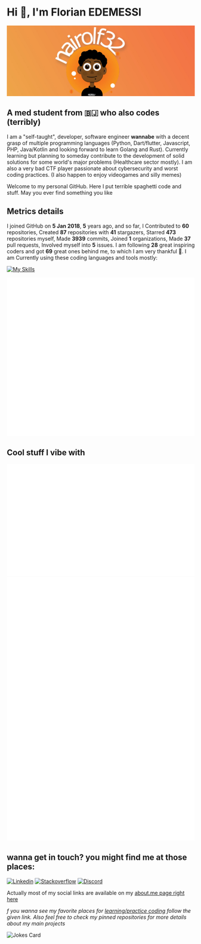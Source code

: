 # Hi 👾, I'm Florian EDEMESSI

<img src="/images/banner.jpg" alt="florian edemessi nairolf32 banner">

## A med student from :benin: who also codes (terribly)

I am a "self-taught", developer, software engineer **wannabe** with a decent grasp of multiple programming languages (Python, Dart/flutter, Javascript, PHP, Java/Kotlin and looking forward to learn Golang and Rust). Currently learning but planning to someday contribute to the development of solid solutions for some world's major problems (Healthcare sector mostly). I am also a very bad CTF player passionate about cybersecurity and worst coding practices. 
(I also happen to enjoy videogames and silly memes)

Welcome to my personal GitHub. Here I put terrible spaghetti code and stuff. May you ever find something you like 

## Metrics details

I joined GitHub on **5 Jan 2018**, **5** years ago, and so far, I Contributed to **60** repositories, Created **87** repositories with **41** stargazers, Starred **473** repositories myself, Made **3939** commits, Joined **1** organizations, Made **37** pull requests, Involved myself into **5** issues. I am following **28** great inspiring coders and got **69** great ones behind me, to which I am very thankful 💛.
I am Currently using these coding languages and tools mostly:

[![My Skills](https://skillicons.dev/icons?i=linux,bash,c,js,python,php,java,kotlin,flutter,golang)](https://skillicons.dev)

<img src="https://github.com/nair0lf32/nair0lf32/blob/main/.cache/nairolf-metrics.svg">

## Cool stuff I vibe with

<img src="https://github.com/nair0lf32/nair0lf32/blob/main/.cache/nairolf-music.svg">

<img src="https://github.com/nair0lf32/nair0lf32/blob/main/.cache/nairolf-anilist.svg">

## wanna get in touch? you might find me at those places:  

[![Linkedin](https://skillicons.dev/icons?i=linkedin)](https://www.linkedin.com/in/florian-edemessi/)
[![Stackoverflow](https://skillicons.dev/icons?i=stackoverflow)](https://stackoverflow.com/users/14132197/florian-edemessi)
[![Discord](https://skillicons.dev/icons?i=discord)](https://discordapp.com/users/334413999024242690)

Actually most of my social links are available on my [about.me page right here](https://about.me/florian_edemessi)

*f you wanna see my favorite places for [learning/practice coding](https://github.com/nair0lf32/challenger) follow the given link. Also feel free to check my pinned repositories for more details about my main projects*

![Jokes Card](https://readme-jokes.vercel.app/api?hideBorder)
